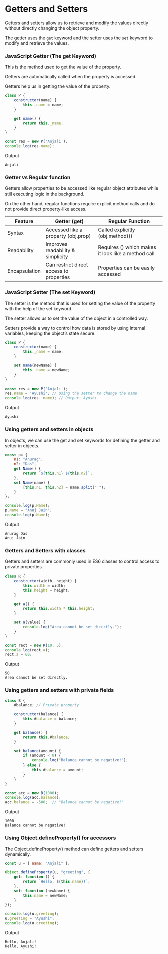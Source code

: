 # Getters and Setters

Getters and setters allow us to retrieve and modify the values directly without directly changing the object property. 

The getter uses the `get` keyword and the setter uses the `set` keyword to modify and retrieve the values.

### JavaScript Getter (The get Keyword)

This is the method used to get the value of the property. 

Getters are automatically called when the property is accessed.

Getters help us in getting the value of the property.
```js
class P {
    constructor(name) {
        this._name = name;
    }

    get name() {
        return this._name;
    }
}

const res = new P('Anjali');
console.log(res.name);
```
Output

`Anjali`

### Getter vs Regular function

Getters allow properties to be accessed like regular object attributes while still executing logic in the background.

On the other hand, regular functions require explicit method calls and do not provide direct property-like access.

|Feature|Getter (get)|Regular Function|
|---------|-----------|----------|
|Syntax |Accessed like a property (obj.prop)|Called explicitly (obj.method())|
|Readability|Improves readability & simplicity| Requires () which makes it look like a method call|
|Encapsulation|Can restrict direct access to properties|Properties can be easily accessed|

### JavaScript Setter (The set Keyword)

The setter is the method that is used for setting the value of the property with the help of the set keyword.

The setter allows us to set the value of the object in a controlled way.

Setters provide a way to control how data is stored by using internal variables, keeping the object’s state secure.
```js
class P {
    constructor(name) {
        this._name = name;
    }

    set name(newName) {
        this._name = newName;
    }
}

const res = new P('Anjali');
res.name = 'Ayushi'; // Using the setter to change the name
console.log(res._name); // Output: Ayushi
```
Output

`Ayushi`

### Using getters and setters in objects

In objects, we can use the get and set keywords for defining the getter and setter in objects.
```js
const p= {
    n1: "Anurag",
    n2: "Das",
    get Name() {
        return `${this.n1} ${this.n2}`;
    },
    set Name(name) {
        [this.n1, this.n2] = name.split(" ");
    }
};

console.log(p.Name);
p.Name = "Anuj Jain";
console.log(p.Name); 
```
Output
```
Anurag Das
Anuj Jain
```
### Getters and Setters with classes

Getters and setters are commonly used in ES6 classes to control access to private properties.
```js
class R {
    constructor(width, height) {
        this.width = width;
        this.height = height;
    }

    get a() {
        return this.width * this.height;
    }

    set a(value) {
        console.log("Area cannot be set directly.");
    }
}

const rect = new R(10, 5);
console.log(rect.a);
rect.a = 60; 
```
Output
```
50
Area cannot be set directly.
```

### Using getters and setters with private fields

```js
class B {
    #balance; // Private property

    constructor(balance) {
        this.#balance = balance;
    }

    get balance() {
        return this.#balance;
    }

    set balance(amount) {
        if (amount < 0) {
            console.log("Balance cannot be negative!");
        } else {
            this.#balance = amount;
        }
    }
}

const acc = new B(1000);
console.log(acc.balance);
acc.balance = -500;  // "Balance cannot be negative!"
```
Output
```
1000
Balance cannot be negative!
```

### Using Object.defineProperty() for accessors

The Object.defineProperty() method can define getters and setters dynamically.
```js
const u = { name: "Anjali" };

Object.defineProperty(u, "greeting", {
    get: function () {
        return `Hello, ${this.name}!`;
    },
    set: function (newName) {
        this.name = newName;
    }
});

console.log(u.greeting);
u.greeting = "Ayushi";
console.log(u.greeting);
```
Output
```
Hello, Anjali!
Hello, Ayushi!
```
